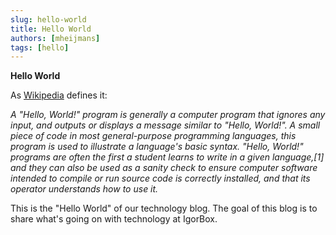 ```yaml
---
slug: hello-world
title: Hello World
authors: [mheijmans]
tags: [hello]
---
```


**Hello World**

As [Wikipedia](https://en.wikipedia.org/wiki/%22Hello,_World!%22_program) defines it:

_A "Hello, World!" program is generally a computer program that ignores any input, and outputs or displays a message similar to "Hello, World!". A small piece of code in most general-purpose programming languages, this program is used to illustrate a language's basic syntax. "Hello, World!" programs are often the first a student learns to write in a given language,[1] and they can also be used as a sanity check to ensure computer software intended to compile or run source code is correctly installed, and that its operator understands how to use it._

This is the "Hello World" of our technology blog. The goal of this blog is to share what's going on with technology at IgorBox.
